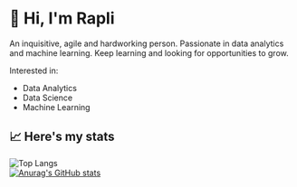 # 👾 Hi, I'm Rapli

An inquisitive, agile and hardworking person. Passionate in data analytics and machine learning. Keep learning and looking for opportunities to grow.

Interested in: 
<ul>
    <li>Data Analytics</li>
    <li>Data Science</li>
    <li>Machine Learning</li>
</ul>

<h2>📈 Here's my stats</h2>

![Top Langs](https://github-readme-stats.vercel.app/api/top-langs/?username=bulgogipedas&theme=tokyonight&layout=compact) <br>
[![Anurag's GitHub stats](https://github-readme-stats.vercel.app/api?username=bulgogipedas&show_icons=true&theme=tokyonight)](https://github.com/anuraghazra/github-readme-stats)


